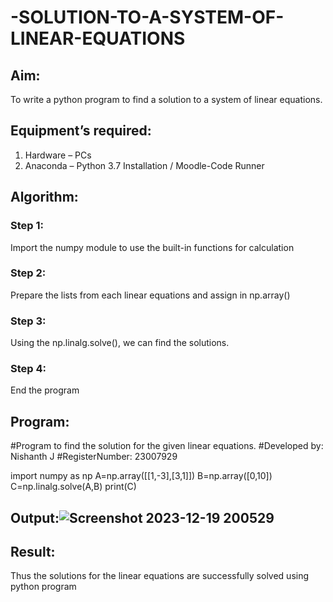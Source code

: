 # -SOLUTION-TO-A-SYSTEM-OF-LINEAR-EQUATIONS
## Aim:
To write a python program to find a solution to a system of linear equations.
## Equipment’s required:
1. 	Hardware – PCs
2. 	Anaconda – Python 3.7 Installation / Moodle-Code Runner
## Algorithm:
### Step 1: 
Import the numpy module to use the built-in functions for calculation
### Step 2: 
Prepare the lists from each linear equations and assign in np.array()
### Step 3: 
Using the np.linalg.solve(), we can find the solutions.
### Step 4: 
End the program
## Program:
#Program to find the solution for the given linear equations.
#Developed by: Nishanth J
#RegisterNumber: 23007929



import numpy as np
A=np.array([[1,-3],[3,1]])
B=np.array([0,10])
C=np.linalg.solve(A,B)
print(C)

## Output:![Screenshot 2023-12-19 200529](https://github.com/Nishanth-018/-SOLUTION-TO-A-SYSTEM-OF-LINEAR-EQUATIONS/assets/149347651/cfcf4472-0415-4cde-996e-fe06b5b93d6f)

## Result: 
Thus the solutions for the linear equations are successfully solved using python program

